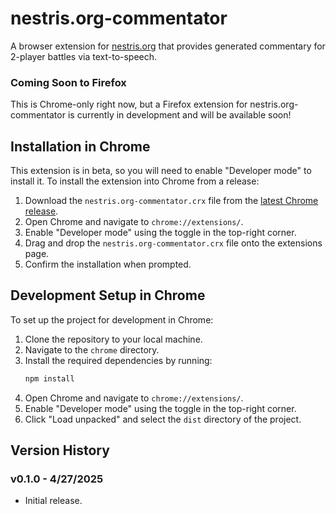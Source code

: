 # nestris.org-commentator

A browser extension for [nestris.org](https://nestris.org) that provides generated commentary for 2-player battles via text-to-speech.

### Coming Soon to Firefox

This is Chrome-only right now, but a Firefox extension for nestris.org-commentator is currently in development and will be available soon!

## Installation in Chrome

This extension is in beta, so you will need to enable "Developer mode" to install it. To install the extension into Chrome from a release:

1. Download the `nestris.org-commentator.crx` file from the [latest Chrome release](https://github.com/roncli/nestris.org-commentator/releases).
2. Open Chrome and navigate to `chrome://extensions/`.
3. Enable "Developer mode" using the toggle in the top-right corner.
4. Drag and drop the `nestris.org-commentator.crx` file onto the extensions page.
5. Confirm the installation when prompted.

## Development Setup in Chrome

To set up the project for development in Chrome:

1. Clone the repository to your local machine.
2. Navigate to the `chrome` directory.
3. Install the required dependencies by running:
   ```bash
   npm install
   ```
4. Open Chrome and navigate to `chrome://extensions/`.
5. Enable "Developer mode" using the toggle in the top-right corner.
6. Click "Load unpacked" and select the `dist` directory of the project.

## Version History

### v0.1.0 - 4/27/2025
* Initial release.
